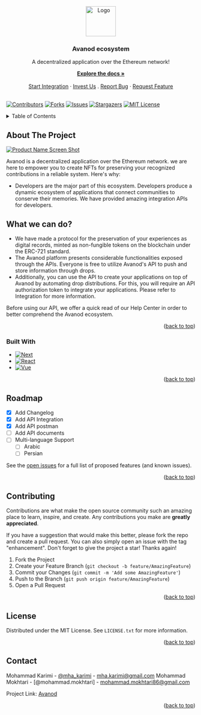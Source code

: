<!-- PROJECT LOGO -->
<div align="center">
  <a href="https://github.com/BlackBoot-io/Api">
    <img src="https://github.com/BlackBoot-io/Api/blob/Develop/logo.jpg" alt="Logo" width="80" height="80">
  </a>
  <h3 align="center">Avanod ecosystem</h3>
  <p align="center">
    A decentralized application over the Ethereum network!
   </p>
    <a href="https://docs.avanod.com"><strong>Explore the docs »</strong></a>
    <br />
    <br />
    <a href="https://nft.avanod.com">Start Integration</a>
    ·
    <a href="https://avanod.com/invest-us">Invest Us</a>
    .
    <a href="https://github.com/BlackBoot-io/Api/issues">Report Bug</a>
    ·
    <a href="https://github.com/BlackBoot-io/Api/issues">Request Feature</a>
</div>

<br/>


<!-- PROJECT SHIELDS -->
<!--
*** I'm using markdown "reference style" links for readability.
*** Reference links are enclosed in brackets [ ] instead of parentheses ( ).
*** See the bottom of this document for the declaration of the reference variables
*** for contributors-url, forks-url, etc. This is an optional, concise syntax you may use.
*** https://www.markdownguide.org/basic-syntax/#reference-style-links
-->
[![Contributors][contributors-shield]][contributors-url]
[![Forks][forks-shield]][forks-url]
[![Issues][issues-shield]][issues-url]
[![Stargazers][stars-shield]][stars-url]
[![MIT License][license-shield]][license-url]

       
<!-- TABLE OF CONTENTS -->
<details>
  <summary>Table of Contents</summary>
  <ol>
    <li>
      <a href="#about-the-project">About The Project</a>
      <ul>
        <li><a href="#built-with">Built With</a></li>
      </ul>
    </li>
    <li>
      <a href="#getting-started">Getting Started</a>
      <ul>
        <li><a href="#prerequisites">Prerequisites</a></li>
        <li><a href="#installation">Installation</a></li>
      </ul>
    </li>
    <li><a href="#usage">Usage</a></li>
    <li><a href="#roadmap">Roadmap</a></li>
    <li><a href="#contributing">Contributing</a></li>
    <li><a href="#license">License</a></li>
    <li><a href="#contact">Contact</a></li>
    <li><a href="#acknowledgments">Acknowledgments</a></li>
  </ol>
</details>



<!-- ABOUT THE PROJECT -->
## About The Project

[![Product Name Screen Shot][product-screenshot]](https://avanod.com)

Avanod is a decentralized application over the Ethereum network. we are here to empower you to create NFTs for preserving your recognized contributions in a reliable system. 
Here's why:
* Developers are the major part of this ecosystem. Developers produce a dynamic ecosystem of applications that connect communities to conserve their memories. We have provided amazing integration APIs for developers.

## What we can do?
* We have made a protocol for the preservation of your experiences as digital records, minted as non-fungible tokens on the blockchain under the ERC-721 standard.
* The Avanod platform presents considerable functionalities exposed through the APIs. Everyone is free to utilize Avanod's API to push and store information through drops.
* Additionally, you can use the API to create your applications on top of Avanod by automating drop distributions. For this, you will require an API authorization token to integrate your applications. Please refer to Integration for more information.

Before using our API, we offer a quick read of our Help Center in order to better comprehend the Avanod ecosystem.

<p align="right">(<a href="#readme-top">back to top</a>)</p>


### Built With

* [![Next][Next.js]][Next-url]
* [![React][React.js]][React-url]
* [![Vue][Vue.js]][Vue-url]

<p align="right">(<a href="#readme-top">back to top</a>)</p>




<!-- ROADMAP -->
## Roadmap

- [x] Add Changelog
- [x] Add API Integration
- [x] Add API postman
- [ ] Add API documents
- [ ] Multi-language Support
    - [ ] Arabic
    - [ ] Persian

See the [open issues](https://github.com/BlackBoot-io/Api/issues) for a full list of proposed features (and known issues).

<p align="right">(<a href="#readme-top">back to top</a>)</p>


<!-- CONTRIBUTING -->
## Contributing

Contributions are what make the open source community such an amazing place to learn, inspire, and create. Any contributions you make are **greatly appreciated**.

If you have a suggestion that would make this better, please fork the repo and create a pull request. You can also simply open an issue with the tag "enhancement".
Don't forget to give the project a star! Thanks again!

1. Fork the Project
2. Create your Feature Branch (`git checkout -b feature/AmazingFeature`)
3. Commit your Changes (`git commit -m 'Add some AmazingFeature'`)
4. Push to the Branch (`git push origin feature/AmazingFeature`)
5. Open a Pull Request

<p align="right">(<a href="#readme-top">back to top</a>)</p>



<!-- LICENSE -->
## License

Distributed under the MIT License. See `LICENSE.txt` for more information.

<p align="right">(<a href="#readme-top">back to top</a>)</p>



<!-- CONTACT -->
## Contact

Mohammad Karimi - [@mha_karimi](https://twitter.com/mha_karimi) - mha.karimi@gmail.com
Mohammad Mokhtari - [@mohammad.mokhtari] - mohammad.mokhtari86@gmail.com

Project Link: [Avanod](https://github.com/BlackBoot-io/Api)

<p align="right">(<a href="#readme-top">back to top</a>)</p>



<!-- MARKDOWN LINKS & IMAGES -->
<!-- https://www.markdownguide.org/basic-syntax/#reference-style-links -->
[contributors-shield]: https://img.shields.io/github/contributors/BlackBoot-io/Api?style=for-the-badge
[contributors-url]: https://github.com/BlackBoot-io/Api/graphs/contributors
[forks-shield]: https://img.shields.io/github/forks/BlackBoot-io/Api?style=for-the-badge
[forks-url]: https://github.com/BlackBoot-io/Api/network/members
[stars-shield]: https://img.shields.io/github/stars/BlackBoot-io/Api?style=for-the-badge
[stars-url]: https://github.com/BlackBoot-io/Api/stargazers
[issues-shield]: https://img.shields.io/github/issues/BlackBoot-io/Api?style=for-the-badge
[issues-url]: https://github.com/BlackBoot-io/Api/issues
[license-shield]: https://img.shields.io/github/license/BlackBoot-io/Api?style=for-the-badge
[license-url]: https://github.com/BlackBoot-io/Api/blob/Develop/LICENSE
[product-screenshot]: https://github.com/BlackBoot-io/Api/blob/Develop/site.JPG
[Next.js]: https://img.shields.io/badge/next.js-000000?style=for-the-badge&logo=nextdotjs&logoColor=white
[Next-url]: https://nextjs.org/
[React.js]: https://img.shields.io/badge/React-20232A?style=for-the-badge&logo=react&logoColor=61DAFB
[React-url]: https://reactjs.org/
[Vue.js]: https://img.shields.io/badge/Vue.js-35495E?style=for-the-badge&logo=vuedotjs&logoColor=4FC08D
[Vue-url]: https://vuejs.org/
